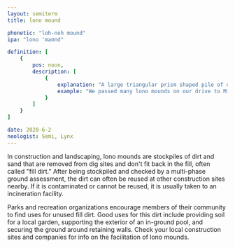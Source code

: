 ```yaml
---
layout: semiterm
title: lono mound

phonetic: "loh-noh mound"
ipa: "lono 'maʊnd"

definition: [
	{
		pos: noun,
		description: [
			{
				explanation: "A large triangular prism shaped pile of dirt formed at a construction site.",
				example: "We passed many lono mounds on our drive to Michigan."
			}
		]
	}
]

date: 2020-6-2
neologist: Semi, Lynx
---
```


In construction and landscaping, lono mounds are stockpiles of dirt and sand that are removed from dig sites and don't fit back in the fill, often called "fill dirt." After being stockpiled and checked by a multi-phase ground assessment, the dirt can often be reused at other construction sites nearby. If it is contaminated or cannot be reused, it is usually taken to an incineration facility.

Parks and recreation organizations encourage members of their community to find uses for unused fill dirt. Good uses for this dirt include providing soil for a local garden, supporting the exterior of an in-ground pool, and securing the ground around retaining walls. Check your local construction sites and companies for info on the facilitation of lono mounds.